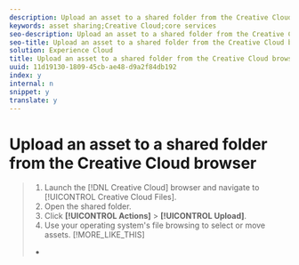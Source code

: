 ```yaml
---
description: Upload an asset to a shared folder from the Creative Cloud browser.
keywords: asset sharing;Creative Cloud;core services
seo-description: Upload an asset to a shared folder from the Creative Cloud browser.
seo-title: Upload an asset to a shared folder from the Creative Cloud browser
solution: Experience Cloud
title: Upload an asset to a shared folder from the Creative Cloud browser
uuid: 11d19130-1809-45cb-ae48-d9a2f84db192
index: y
internal: n
snippet: y
translate: y
---
```


# Upload an asset to a shared folder from the Creative Cloud browser


<!-- <p>http://helpx.adobe.com/creative-cloud/help/sync-files.html </p> -->

>1. Launch the [!DNL  Creative Cloud] browser and navigate to [!UICONTROL  Creative Cloud Files].
>1. Open the shared folder.
>1. Click **[!UICONTROL  Actions]** > **[!UICONTROL  Upload]**.
>1. Use your operating system's file browsing to select or move assets.
>[!MORE_LIKE_THIS]
>
>* [  ](http://helpx.adobe.com/creative-cloud/help/sync-files.html)
